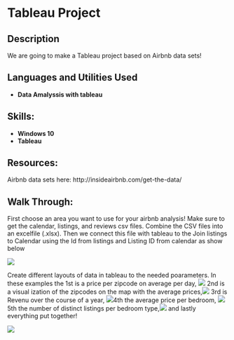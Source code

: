 <h1>Tableau Project</h1>

<h2>Description</h2>

<p>We are going to make a Tableau project based on Airbnb data sets!</p>

<h2>Languages and Utilities Used</h2>

- <b>Data Amalyssis with tableau</b>

<h2>Skills:</h2> 

- <b>Windows 10</b>
- <b>Tableau</b>


<h2>Resources:</h2> 

<p> Airbnb data sets here: http://insideairbnb.com/get-the-data/ </p>

<h2>Walk Through:</h2>
<p>First choose an area you want to use for your airbnb analysis! Make sure to get the calendar, listings, and reviews csv files. Combine the CSV files into an excelfile (.xlsx). Then we connect this file with tableau to the Join listings to Calendar using the Id from listings and Listing ID from calendar as show below </p> <img src="https://imgur.com/kHS7Cf2.gif"/>

<p> Create different layouts of data in tableau to the needed poarameters. In these examples the 1st is a price per zipcode on average per day, <img src="https://imgur.com/uZxVMLr.gif"/> 2nd is a visual ization of the zipcodes on the map with the average prices,<img src="https://imgur.com/9OISOLi.gif"/> 3rd is Revenu over the course of a year, <img src="https://imgur.com/uwMhMtW.gif"/>4th the average price per bedroom, <img src="https://imgur.com/CD8i4tE.gif"/> 5th the number of distinct listings per bedroom type,<img src="https://imgur.com/mzGxnqN.gif"/> and lastly everything put together!</p><img src="https://imgur.com/gpjezwn.gif"/>

